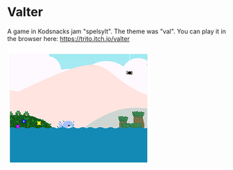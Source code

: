 # Valter
A game in Kodsnacks jam "spelsylt". The theme was "val". You can play it in the browser here: https://trito.itch.io/valter

![Screenshot](valter.PNG)
